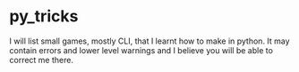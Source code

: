# py_tricks
I will list small games, mostly CLI, that I learnt how to make in python.
It may contain errors and lower level warnings and I believe you will be able to correct me there.
